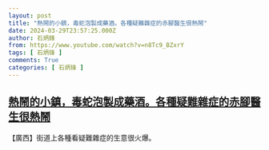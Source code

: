 ```yaml
---
layout: post
title: "熱鬧的小鎮，毒蛇泡製成藥酒。各種疑難雜症的赤腳醫生很熱鬧"
date: 2024-03-29T23:57:25.000Z
author: 石炳鋒
from: https://www.youtube.com/watch?v=n8Tc9_BZxrY
tags: [ 石炳锋 ]
comments: True
categories: [ 石炳锋 ]
---
```

<!--1711756645000-->
[熱鬧的小鎮，毒蛇泡製成藥酒。各種疑難雜症的赤腳醫生很熱鬧](https://www.youtube.com/watch?v=n8Tc9_BZxrY)
------

<div>
【廣西】街道上各種看疑難雜症的生意很火爆。
</div>
